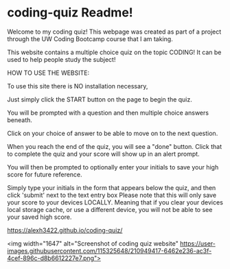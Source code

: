 # coding-quiz Readme! 

Welcome to my coding quiz! This webpage was created as part of a project through the UW Coding Bootcamp course that I am taking. 

This website contains a multiple choice quiz on the topic CODING! It can be used to help people study the subject! 


HOW TO USE THE WEBSITE:

To use this site there is NO installation necessary, 

Just simply click the START button on the page to begin the quiz. 

You will be prompted with a question and then multiple choice answers beneath. 

Click on your choice of answer to be able to move on to the next question. 

When you reach the end of the quiz, you will see a "done" button. Click that to complete the quiz and your score will show up in an alert prompt. 

You will then be prompted to optionally enter your initials to save your high score for future reference. 

Simply type your initials in the form that appears below the quiz, and then click 'submit' next to the text entry box
Please note that this will only save your score to your devices LOCALLY. Meaning that if you clear your devices local storage cache, or use a different device, you will not be able to see your saved high score. 

https://alexh3422.github.io/coding-quiz/



<img width="1647" alt="Screenshot of coding quiz website" https://user-images.githubusercontent.com/115325648/210949417-6462e236-ac3f-4cef-896c-d8b6612227e7.png">

